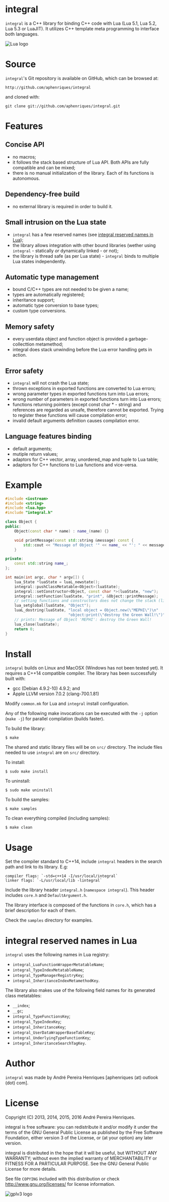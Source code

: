 # integral

`integral` is a C++ library for binding C++ code with Lua (Lua 5.1, Lua 5.2, Lua 5.3 or LuaJIT). It utilizes C++ template meta programming to interface both languages.

![Lua logo](http://www.lua.org/images/powered-by-lua.gif)


# Source

`integral`'s Git repository is available on GitHub, which can be browsed at:

    http://github.com/aphenriques/integral

and cloned with:

    git clone git://github.com/aphenriques/integral.git


# Features

## Concise API

* no macros;
* it follows the stack based structure of Lua API. Both APIs are fully compatible and can be mixed;
* there is no manual initialization of the library. Each of its functions is autonomous.

## Dependency-free build

* no external library is required in order to build it.

## Small intrusion on the Lua state

* `integral` has a few reserved names (see [integral reserved names in Lua](#integral-reserved-names-in-lua));
* the library allows integration with other bound libraries (wether using `integral` - statically *or* dynamically linked - or not);
* the library is thread safe (as per Lua state) - `integral` binds to multiple Lua states independently.

## Automatic type management

* bound C/C++ types are not needed to be given a name;
* types are automatically registered;
* inheritance support;
* automatic type conversion to base types;
* custom type conversions.

## Memory safety

* every userdata object and function object is provided a garbage-collecttion metamethod;
* integral does stack unwinding before the Lua error handling gets in action.

## Error safety

* `integral` will not crash the Lua state;
* thrown exceptions in exported functions are converted to Lua errors;
* wrong parameter types in exported functions turn into Lua errors;
* wrong number of parameters in exported functions turn into Lua errors;
* functions returning pointers (except const char * - string) and references are regarded as unsafe, therefore cannot be exported. Trying to register these functions will cause compilation error;
* invalid default arguments definition causes compilation error.

## Language features binding

* default arguments;
* mutiple return values;
* adaptors for C++ vector, array, unordered_map and tuple to Lua table;
* adaptors for C++ functions to Lua functions and vice-versa.


# Example

```cpp
#include <iostream>
#include <string>
#include <lua.hpp>
#include "integral.h"

class Object {
public:
    Object(const char * name) : name_(name) {}

    void printMessage(const std::string &message) const {
        std::cout << "Message of Object '" << name_ << "': " << message << std::endl;
    }

private:
    const std::string name_;
};

int main(int argc, char * argv[]) {
    lua_State *luaState = luaL_newstate();
    integral::pushClassMetatable<Object>(luaState);
    integral::setConstructor<Object, const char *>(luaState, "new");
    integral::setFunction(luaState, "print", &Object::printMessage);
    // setting functions and constructors does not change the stack (like setting funtions in Lua API)
    lua_setglobal(luaState, "Object");
    luaL_dostring(luaState, "local object = Object.new(\"MEPHI\")\n"
                            "object:print(\"destroy the Green Wall!\")");
    // prints: Message of Object 'MEPHI': destroy the Green Wall!
    lua_close(luaState);
    return 0;
}
```


# Install

`integral` builds on Linux and MacOSX (Windows has not been tested yet). It requires a C++14 compatible compiler. The library has been successfully built with:

* gcc (Debian 4.9.2-10) 4.9.2; and
* Apple LLVM version 7.0.2 (clang-700.1.81)

Modify `common.mk` for Lua and `integral` install configuration.

Any of the following make invocations can be executed with the `-j` option (`make -j`) for parallel compilation (builds faster).

To build the library:

    $ make

The shared and static library files will be on `src/` directory. The include files needed to use `integral` are on `src/` directory.

To install:

    $ sudo make install

To uninstall:

    $ sudo make uninstall

To build the samples:

    $ make samples

To clean everything compiled (including samples):

    $ make clean


# Usage

Set the compiler standard to C++14, include `integral` headers in the search path and link to its library. E.g:

    compiler flags: `-std=c++14 -I/usr/local/integral`
    linker flags: `-L/usr/local/lib -lintegral`

Include the library header `integral.h` (`namespace integral`). This header includes `core.h` and `DefaultArgument.h`.

The library interface is composed of the functions in `core.h`, which has a brief description for each of them.

Check the `samples` directory for examples.


# integral reserved names in Lua

`integral` uses the following names in Lua registry:

* `integral_LuaFunctionWrapperMetatableName`;
* `integral_TypeIndexMetatableName`;
* `integral_TypeManagerRegistryKey`;
* `integral_InheritanceIndexMetamethodKey`.

The library also makes use of the following field names for its generated class metatables:

* `__index`;
* `__gc`;
* `integral_TypeFunctionsKey`;
* `integral_TypeIndexKey`;
* `integral_InheritanceKey`;
* `integral_UserDataWrapperBaseTableKey`;
* `integral_UnderlyingTypeFunctionKey`;
* `integral_InheritanceSearchTagKey`.

# Author

`integral` was made by André Pereira Henriques [aphenriques (at) outlook (dot) com].


# License

Copyright (C) 2013, 2014, 2015, 2016  André Pereira Henriques.

integral is free software: you can redistribute it and/or modify it under the terms of the GNU General Public License as published by the Free Software Foundation, either version 3 of the License, or (at your option) any later version.

integral is distributed in the hope that it will be useful, but WITHOUT ANY WARRANTY; without even the implied warranty of MERCHANTABILITY or FITNESS FOR A PARTICULAR PURPOSE. See the GNU General Public License for more details.

See file `COPYING` included with this distribution or check <http://www.gnu.org/licenses/> for license information.

![gplv3 logo](http://www.gnu.org/graphics/gplv3-127x51.png)
